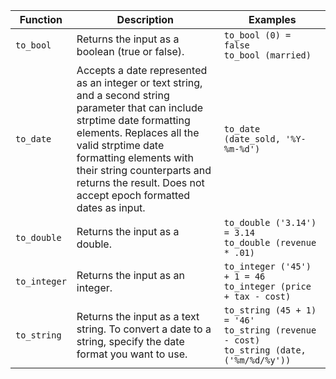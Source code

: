 <table>
<colgroup>
   <col style="width:15%" />
   <col style="width:50%" />
   <col style="width:35%" />
</colgroup>
  <thead>
    <tr>
      <th>Function</th>
      <th>Description</th>
      <th>Examples</th>
    </tr>
  </thead>
  <tbody>
    <tr>
      <td><code>to_bool</code></td>
      <td>Returns the input as a boolean (true or false).</td>
      <td><code class="highlighter-rouge">to_bool (0) = false</code><br><code class="highlighter-rouge">to_bool (married)</code></td>
    </tr>
    <tr>
      <td><code>to_date</code></td>
      <td>Accepts a date represented as an integer or text string, and a second string parameter that can include strptime date formatting elements. Replaces all the valid strptime date formatting elements with their string counterparts and returns the result. Does not accept epoch formatted dates as input.</td>
      <td><code class="highlighter-rouge">to_date (date_sold, '%Y-%m-%d')</code></td>
    </tr>
    <tr>
      <td><code>to_double</code></td>
      <td>Returns the input as a double.</td>
      <td><code class="highlighter-rouge">to_double ('3.14') = 3.14</code><br><code class="highlighter-rouge">to_double (revenue * .01)</code></td>
    </tr>
    <tr>
      <td><code>to_integer</code></td>
      <td>Returns the input as an integer.</td>
      <td><code class="highlighter-rouge">to_integer ('45') + 1 = 46</code><br><code class="highlighter-rouge">to_integer (price + tax - cost)</code></td>
    </tr>
    <tr>
      <td><code>to_string</code></td>
      <td>Returns the input as a text string. To convert a date to a string, specify the date format you want to use.</td>
      <td><code class="highlighter-rouge">to_string (45 + 1) = '46'</code>
      <br><code class="highlighter-rouge">to_string (revenue - cost)</code>
      <br><code class="highlighter-rouge">to_string (date,('%m/%d/%y')) </code></td>
    </tr>
  </tbody>
</table>
